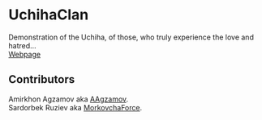# UchihaClan
Demonstration of the Uchiha, of those, who truly experience the love and hatred...
<br>
[Webpage](https://aagzamov.github.io/UchihaClan/)


## Contributors
Amirkhon Agzamov aka [AAgzamov](https://github.com/AAgzamov).
<br>
Sardorbek Ruziev aka [MorkovchaForce](https://github.com/MorkovchaForce).

